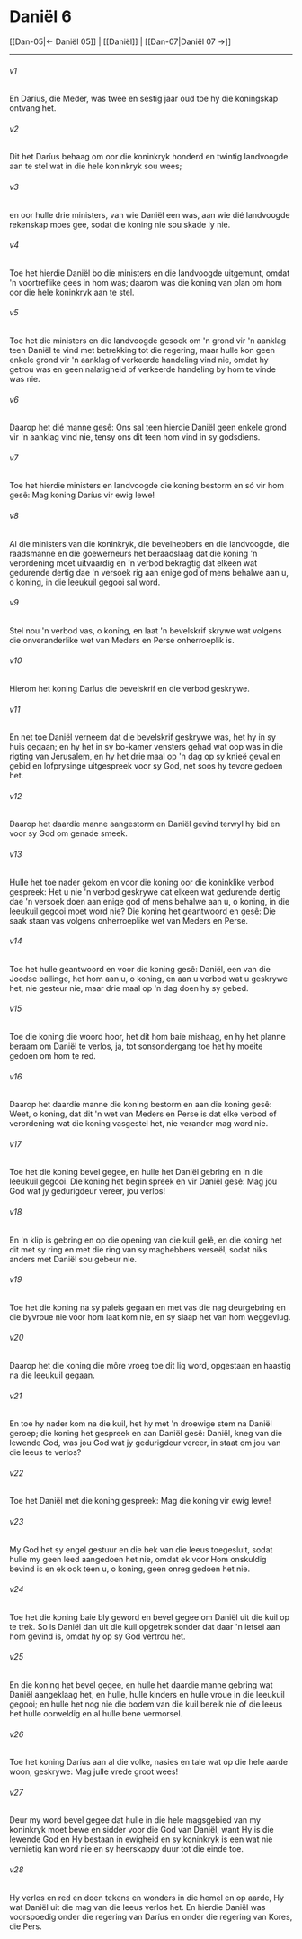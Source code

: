 # Daniël 6

[[Dan-05|← Daniël 05]] | [[Daniël]] | [[Dan-07|Daniël 07 →]]
***

###### v1
En Daríus, die Meder, was twee en sestig jaar oud toe hy die koningskap ontvang het. 
###### v2
Dit het Daríus behaag om oor die koninkryk honderd en twintig landvoogde aan te stel wat in die hele koninkryk sou wees; 
###### v3
en oor hulle drie ministers, van wie Daniël een was, aan wie dié landvoogde rekenskap moes gee, sodat die koning nie sou skade ly nie. 
###### v4
Toe het hierdie Daniël bo die ministers en die landvoogde uitgemunt, omdat 'n voortreflike gees in hom was; daarom was die koning van plan om hom oor die hele koninkryk aan te stel. 
###### v5
Toe het die ministers en die landvoogde gesoek om 'n grond vir 'n aanklag teen Daniël te vind met betrekking tot die regering, maar hulle kon geen enkele grond vir 'n aanklag of verkeerde handeling vind nie, omdat hy getrou was en geen nalatigheid of verkeerde handeling by hom te vinde was nie. 
###### v6
Daarop het dié manne gesê: Ons sal teen hierdie Daniël geen enkele grond vir 'n aanklag vind nie, tensy ons dit teen hom vind in sy godsdiens. 
###### v7
Toe het hierdie ministers en landvoogde die koning bestorm en só vir hom gesê: Mag koning Daríus vir ewig lewe! 
###### v8
Al die ministers van die koninkryk, die bevelhebbers en die landvoogde, die raadsmanne en die goewerneurs het beraadslaag dat die koning 'n verordening moet uitvaardig en 'n verbod bekragtig dat elkeen wat gedurende dertig dae 'n versoek rig aan enige god of mens behalwe aan u, o koning, in die leeukuil gegooi sal word. 
###### v9
Stel nou 'n verbod vas, o koning, en laat 'n bevelskrif skrywe wat volgens die onveranderlike wet van Meders en Perse onherroeplik is. 
###### v10
Hierom het koning Daríus die bevelskrif en die verbod geskrywe. 
###### v11
En net toe Daniël verneem dat die bevelskrif geskrywe was, het hy in sy huis gegaan; en hy het in sy bo-kamer vensters gehad wat oop was in die rigting van Jerusalem, en hy het drie maal op 'n dag op sy knieë geval en gebid en lofprysinge uitgespreek voor sy God, net soos hy tevore gedoen het. 
###### v12
Daarop het daardie manne aangestorm en Daniël gevind terwyl hy bid en voor sy God om genade smeek. 
###### v13
Hulle het toe nader gekom en voor die koning oor die koninklike verbod gespreek: Het u nie 'n verbod geskrywe dat elkeen wat gedurende dertig dae 'n versoek doen aan enige god of mens behalwe aan u, o koning, in die leeukuil gegooi moet word nie? Die koning het geantwoord en gesê: Die saak staan vas volgens onherroeplike wet van Meders en Perse. 
###### v14
Toe het hulle geantwoord en voor die koning gesê: Daniël, een van die Joodse ballinge, het hom aan u, o koning, en aan u verbod wat u geskrywe het, nie gesteur nie, maar drie maal op 'n dag doen hy sy gebed. 
###### v15
Toe die koning die woord hoor, het dit hom baie mishaag, en hy het planne beraam om Daniël te verlos, ja, tot sonsondergang toe het hy moeite gedoen om hom te red. 
###### v16
Daarop het daardie manne die koning bestorm en aan die koning gesê: Weet, o koning, dat dit 'n wet van Meders en Perse is dat elke verbod of verordening wat die koning vasgestel het, nie verander mag word nie. 
###### v17
Toe het die koning bevel gegee, en hulle het Daniël gebring en in die leeukuil gegooi. Die koning het begin spreek en vir Daniël gesê: Mag jou God wat jy gedurigdeur vereer, jou verlos! 
###### v18
En 'n klip is gebring en op die opening van die kuil gelê, en die koning het dit met sy ring en met die ring van sy maghebbers verseël, sodat niks anders met Daniël sou gebeur nie. 
###### v19
Toe het die koning na sy paleis gegaan en met vas die nag deurgebring en die byvroue nie voor hom laat kom nie, en sy slaap het van hom weggevlug. 
###### v20
Daarop het die koning die môre vroeg toe dit lig word, opgestaan en haastig na die leeukuil gegaan. 
###### v21
En toe hy nader kom na die kuil, het hy met 'n droewige stem na Daniël geroep; die koning het gespreek en aan Daniël gesê: Daniël, kneg van die lewende God, was jou God wat jy gedurigdeur vereer, in staat om jou van die leeus te verlos? 
###### v22
Toe het Daniël met die koning gespreek: Mag die koning vir ewig lewe! 
###### v23
My God het sy engel gestuur en die bek van die leeus toegesluit, sodat hulle my geen leed aangedoen het nie, omdat ek voor Hom onskuldig bevind is en ek ook teen u, o koning, geen onreg gedoen het nie. 
###### v24
Toe het die koning baie bly geword en bevel gegee om Daniël uit die kuil op te trek. So is Daniël dan uit die kuil opgetrek sonder dat daar 'n letsel aan hom gevind is, omdat hy op sy God vertrou het. 
###### v25
En die koning het bevel gegee, en hulle het daardie manne gebring wat Daniël aangeklaag het, en hulle, hulle kinders en hulle vroue in die leeukuil gegooi; en hulle het nog nie die bodem van die kuil bereik nie of die leeus het hulle oorweldig en al hulle bene vermorsel. 
###### v26
Toe het koning Daríus aan al die volke, nasies en tale wat op die hele aarde woon, geskrywe: Mag julle vrede groot wees! 
###### v27
Deur my word bevel gegee dat hulle in die hele magsgebied van my koninkryk moet bewe en sidder voor die God van Daniël, want Hy is die lewende God en Hy bestaan in ewigheid en sy koninkryk is een wat nie vernietig kan word nie en sy heerskappy duur tot die einde toe. 
###### v28
Hy verlos en red en doen tekens en wonders in die hemel en op aarde, Hy wat Daniël uit die mag van die leeus verlos het. En hierdie Daniël was voorspoedig onder die regering van Daríus en onder die regering van Kores, die Pers. 
